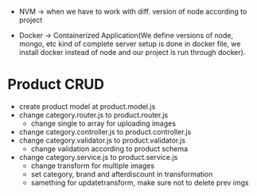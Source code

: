 * NVM -> when we have to work with diff. version of node according to project

* Docker -> Containerized Application(We define versions of node, mongo, etc kind of complete server setup is done in docker file, we install docker instead of node and our project is run through docker).


# Product CRUD
- create product model at product.model.js
- change category.router.js to product.router.js
    - change single to array for uploading images
- change category.controller.js to product.controller.js
- change category.validator.js to product.validator.js
    - change validation according to product schema
- change category.service.js to product.service.js
    - change transform for multiple images 
    - set category, brand and afterdiscount in transformation
    - samething for updatetransform, make sure not to delete prev imgs




